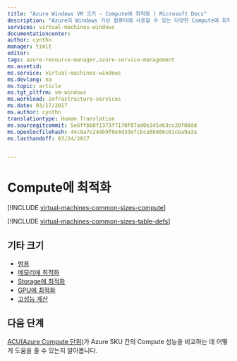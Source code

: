 ```yaml
---
title: "Azure Windows VM 크기 - Compute에 최적화 | Microsoft Docs"
description: "Azure의 Windows 가상 컴퓨터에 사용할 수 있는 다양한 Compute에 최적화 크기를 나열합니다."
services: virtual-machines-windows
documentationcenter: 
author: cynthn
manager: timlt
editor: 
tags: azure-resource-manager,azure-service-management
ms.assetid: 
ms.service: virtual-machines-windows
ms.devlang: na
ms.topic: article
ms.tgt_pltfrm: vm-windows
ms.workload: infrastructure-services
ms.date: 03/17/2017
ms.author: cynthn
translationtype: Human Translation
ms.sourcegitcommit: 5e6ffbb8f1373f7170f87ad0e345a63cc20f08dd
ms.openlocfilehash: 44c8a7c244b9f0e4d33efcbca5b086c01cba9a3a
ms.lasthandoff: 03/24/2017


---
```


# <a name="compute-optimized"></a>Compute에 최적화

[!INCLUDE [virtual-machines-common-sizes-compute](../../includes/virtual-machines-common-sizes-compute.md)]

[!INCLUDE [virtual-machines-common-sizes-table-defs](../../includes/virtual-machines-common-sizes-table-defs.md)]


## <a name="other-sizes"></a>기타 크기
- [범용](virtual-machines-windows-sizes-general.md)
- [메모리에 최적화](virtual-machines-windows-sizes-memory.md)
- [Storage에 최적화](virtual-machines-windows-sizes-storage.md)
- [GPU에 최적화](virtual-machines-windows-sizes-gpu.md)
- [고성능 계산](virtual-machines-windows-sizes-hpc.md)

## <a name="next-steps"></a>다음 단계
[ACU(Azure Compute 단위)](virtual-machines-windows-acu.md)가 Azure SKU 간의 Compute 성능을 비교하는 데 어떻게 도움을 줄 수 있는지 알아봅니다.
